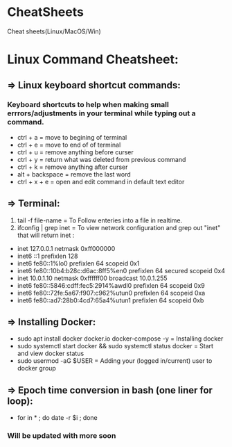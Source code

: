 # CheatSheets
Cheat sheets(Linux/MacOS/Win)

# Linux Command Cheatsheet:

## => Linux keyboard shortcut commands:
### Keyboard shortcuts to help when making small errrors/adjustments in your terminal while typing out a command.
- ctrl + a = move to begining of terminal
- ctrl + e = move to end of of terminal
- ctrl + u = remove anything before curser
- ctrl + y = return what was deleted from previous command
- ctrl + k  = remove anything after curser
- alt + backspace = remove the last word
- ctrl + x + e = open and edit command in default text editor

## => Terminal:
1. tail -f file-name = To Follow enteries into a file in realtime.
2. ifconfig | grep inet  = To view network configuration and grep out "inet" that will return inet <ip>:
 * inet 127.0.0.1 netmask 0xff000000 
 * inet6 ::1 prefixlen 128 
 * inet6 fe80::1%lo0 prefixlen 64 scopeid 0x1 
 * inet6 fe80::10b4:b28c:d6ac:8ff5%en0 prefixlen 64 secured scopeid 0x4 
 * inet 10.0.1.10 netmask 0xffffff00 broadcast 10.0.1.255
 * inet6 fe80::5846:cdff:fec5:2914%awdl0 prefixlen 64 scopeid 0x9
 * inet6 fe80::72fe:5a67:f907:c962%utun0 prefixlen 64 scopeid 0xa
 * inet6 fe80::ad7:28b0:4cd7:65a4%utun1 prefixlen 64 scopeid 0xb

## => Installing Docker:
- sudo apt install docker docker.io docker-compose -y = Installing docker
- sudo systemctl start docker && sudo systemctl status docker = Start and view docker status
- sudo usermod -aG $USER = Adding your (logged in/current) user to docker group

## => Epoch time conversion in bash (one liner for loop):
- for in * ; do date -r $i ; done
  
### Will be updated with more soon
